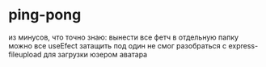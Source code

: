# ping-pong
из минусов, что точно знаю:
вынести все фетч в отдельную папку
можно все useEfect затащить под один
не смог разобраться с express-fileupload для загрузки юзером аватара